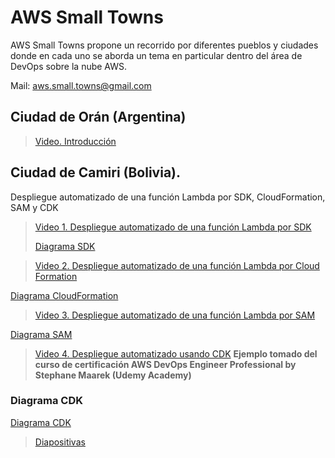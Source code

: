 # AWS Small Towns
AWS Small Towns propone un recorrido por diferentes pueblos y ciudades donde en cada
uno se aborda un tema en particular dentro del área de DevOps sobre la nube AWS.

Mail: aws.small.towns@gmail.com

## Ciudad de Orán (Argentina)
> [Video. Introducción](https://www.youtube.com/watch?v=pv1BbjcRCQg)


## Ciudad de Camiri (Bolivia). 
Despliegue automatizado de una función Lambda por SDK, CloudFormation, SAM y CDK

>[Video 1. Despliegue automatizado de una función Lambda por SDK](https://www.youtube.com/watch?v=vXDYGPaHJWI)
>
>[Diagrama SDK](images/sdk.jpg)

> [Video 2. Despliegue automatizado de una función Lambda por Cloud Formation](https://www.youtube.com/watch?v=5Ze6Y1rCvGc)

[Diagrama CloudFormation](images/cloudformation.jpg)

> [Video 3. Despliegue automatizado de una función Lambda por SAM](https://www.youtube.com/watch?v=sdJmfO6au_U)

[Diagrama SAM](images/sam.jpg)

> [Video 4. Despliegue automatizado usando CDK](https://www.youtube.com/watch?v=HVZjEu3zeGA)
**Ejemplo tomado del curso de certificación AWS DevOps Engineer Professional by Stephane Maarek (Udemy Academy)**

### Diagrama CDK
[Diagrama CDK](images/cdk.jpg)

> [Diapositivas](doc/AWS%20Small%20Towns-Camiri.pdf)